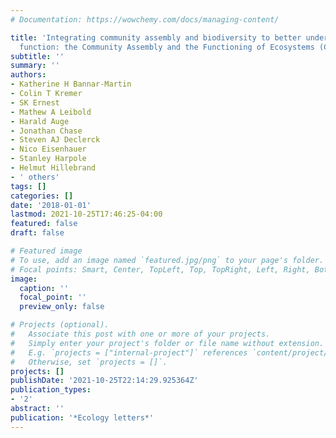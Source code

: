 ```yaml
---
# Documentation: https://wowchemy.com/docs/managing-content/

title: 'Integrating community assembly and biodiversity to better understand ecosystem
  function: the Community Assembly and the Functioning of Ecosystems (CAFE) approach'
subtitle: ''
summary: ''
authors:
- Katherine H Bannar-Martin
- Colin T Kremer
- SK Ernest
- Mathew A Leibold
- Harald Auge
- Jonathan Chase
- Steven AJ Declerck
- Nico Eisenhauer
- Stanley Harpole
- Helmut Hillebrand
- ' others'
tags: []
categories: []
date: '2018-01-01'
lastmod: 2021-10-25T17:46:25-04:00
featured: false
draft: false

# Featured image
# To use, add an image named `featured.jpg/png` to your page's folder.
# Focal points: Smart, Center, TopLeft, Top, TopRight, Left, Right, BottomLeft, Bottom, BottomRight.
image:
  caption: ''
  focal_point: ''
  preview_only: false

# Projects (optional).
#   Associate this post with one or more of your projects.
#   Simply enter your project's folder or file name without extension.
#   E.g. `projects = ["internal-project"]` references `content/project/deep-learning/index.md`.
#   Otherwise, set `projects = []`.
projects: []
publishDate: '2021-10-25T22:14:29.925364Z'
publication_types:
- '2'
abstract: ''
publication: '*Ecology letters*'
---
```

